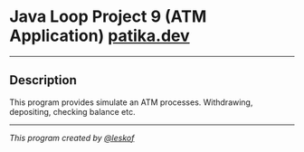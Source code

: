 # Java Loop Project 9 (ATM Application) [patika.dev](https://app.patika.dev/courses/java101/pratik-atm)
___
## Description 

This program provides simulate an ATM processes. Withdrawing, depositing, checking balance etc.
___

_This program created by [@leskof]()_